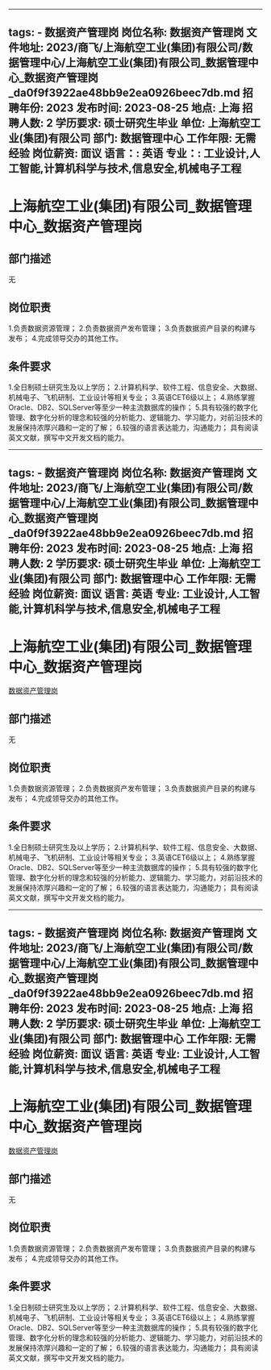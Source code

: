 
---
tags:
    - 数据资产管理岗
岗位名称: 数据资产管理岗
文件地址: 2023/商飞/上海航空工业(集团)有限公司/数据管理中心/上海航空工业(集团)有限公司_数据管理中心_数据资产管理岗_da0f9f3922ae48bb9e2ea0926beec7db.md
招聘年份: 2023
发布时间: 2023-08-25
地点: 上海
招聘人数: 2
学历要求: 硕士研究生毕业
单位: 上海航空工业(集团)有限公司
部门: 数据管理中心
工作年限: 无需经验
岗位薪资: 面议
语言：: 英语
专业：: 工业设计,人工智能,计算机科学与技术,信息安全,机械电子工程
---

# 上海航空工业(集团)有限公司_数据管理中心_数据资产管理岗

## 部门描述

无

## 岗位职责

1.负责数据资源管理；
 2.负责数据资产发布管理；
 3.负责数据资产目录的构建与发布；
 4.完成领导交办的其他工作。

 ## 条件要求

1.全日制硕士研究生及以上学历；
 2.计算机科学、软件工程、信息安全、大数据、机械电子、飞机研制、工业设计等相关专业；
 3.英语CET6级以上；
 4.熟练掌握Oracle、DB2、SQLServer等至少一种主流数据库的操作；
 5.具有较强的数字化管理、数字化分析的理念和较强的分析能力、逻辑能力、学习能力，对前沿技术的发展保持浓厚兴趣和一定的了解；
 6.较强的语言表达能力，沟通能力；
具有阅读英文文献，撰写中文开发文档的能力。

---
tags:
    - 数据资产管理岗
岗位名称: 数据资产管理岗
文件地址: 2023/商飞/上海航空工业(集团)有限公司/数据管理中心/上海航空工业(集团)有限公司_数据管理中心_数据资产管理岗_da0f9f3922ae48bb9e2ea0926beec7db.md
招聘年份: 2023
发布时间: 2023-08-25
地点: 上海
招聘人数: 2
学历要求: 硕士研究生毕业
单位: 上海航空工业(集团)有限公司
部门: 数据管理中心
工作年限: 无需经验
岗位薪资: 面议
语言: 英语
专业: 工业设计,人工智能,计算机科学与技术,信息安全,机械电子工程
---

# 上海航空工业(集团)有限公司_数据管理中心_数据资产管理岗

[数据资产管理岗](http://zhaopin.comac.cc/zp/ct/out/position/positionDetail?planid=da0f9f3922ae48bb9e2ea0926beec7db)

## 部门描述

无

## 岗位职责

1.负责数据资源管理；
 2.负责数据资产发布管理；
 3.负责数据资产目录的构建与发布；
 4.完成领导交办的其他工作。

 ## 条件要求

1.全日制硕士研究生及以上学历；
 2.计算机科学、软件工程、信息安全、大数据、机械电子、飞机研制、工业设计等相关专业；
 3.英语CET6级以上；
 4.熟练掌握Oracle、DB2、SQLServer等至少一种主流数据库的操作；
 5.具有较强的数字化管理、数字化分析的理念和较强的分析能力、逻辑能力、学习能力，对前沿技术的发展保持浓厚兴趣和一定的了解；
 6.较强的语言表达能力，沟通能力；
具有阅读英文文献，撰写中文开发文档的能力。

---
tags:
    - 数据资产管理岗
岗位名称: 数据资产管理岗
文件地址: 2023/商飞/上海航空工业(集团)有限公司/数据管理中心/上海航空工业(集团)有限公司_数据管理中心_数据资产管理岗_da0f9f3922ae48bb9e2ea0926beec7db.md
招聘年份: 2023
发布时间: 2023-08-25
地点: 上海
招聘人数: 2
学历要求: 硕士研究生毕业
单位: 上海航空工业(集团)有限公司
部门: 数据管理中心
工作年限: 无需经验
岗位薪资: 面议
语言: 英语
专业: 工业设计,人工智能,计算机科学与技术,信息安全,机械电子工程
---

# 上海航空工业(集团)有限公司_数据管理中心_数据资产管理岗

[数据资产管理岗](http://zhaopin.comac.cc/zp/ct/out/position/positionDetail?planid=da0f9f3922ae48bb9e2ea0926beec7db)


## 部门描述

无

## 岗位职责

1.负责数据资源管理；
 2.负责数据资产发布管理；
 3.负责数据资产目录的构建与发布；
 4.完成领导交办的其他工作。

 ## 条件要求

1.全日制硕士研究生及以上学历；
 2.计算机科学、软件工程、信息安全、大数据、机械电子、飞机研制、工业设计等相关专业；
 3.英语CET6级以上；
 4.熟练掌握Oracle、DB2、SQLServer等至少一种主流数据库的操作；
 5.具有较强的数字化管理、数字化分析的理念和较强的分析能力、逻辑能力、学习能力，对前沿技术的发展保持浓厚兴趣和一定的了解；
 6.较强的语言表达能力，沟通能力；
具有阅读英文文献，撰写中文开发文档的能力。
